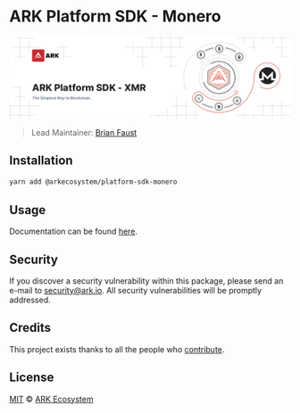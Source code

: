 # ARK Platform SDK - Monero

<p align="center">
    <img src="https://raw.githubusercontent.com/ArkEcosystem/platform-sdk/master/packages/platform-sdk-xmr/banner.png" />
</p>

> Lead Maintainer: [Brian Faust](https://github.com/faustbrian)

## Installation

```bash
yarn add @arkecosystem/platform-sdk-monero
```

## Usage

Documentation can be found [here](https://ark.dev/docs/platform-sdk/coins/xmr).

## Security

If you discover a security vulnerability within this package, please send an e-mail to security@ark.io. All security vulnerabilities will be promptly addressed.

## Credits

This project exists thanks to all the people who [contribute](../../contributors).

## License

[MIT](LICENSE) © [ARK Ecosystem](https://ark.io)
